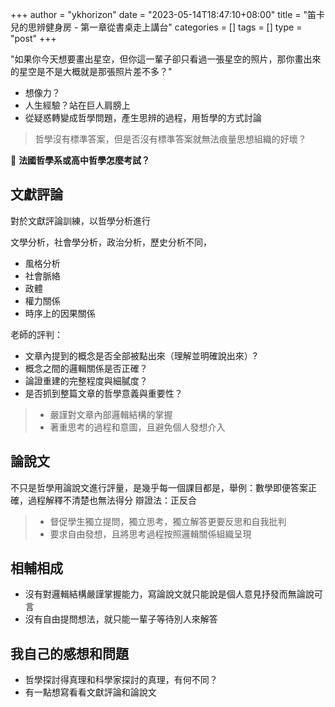 +++
author = "ykhorizon"
date = "2023-05-14T18:47:10+08:00"
title = "笛卡兒的思辨健身房 - 第一章從書桌走上講台"
categories = []
tags = []
type = "post"
+++

"如果你今天想要畫出星空，但你這一輩子卻只看過一張星空的照片，那你畫出來的星空是不是大概就是那張照片差不多？"
- 想像力？
- 人生經驗？站在巨人肩膀上
- 從疑惑轉變成哲學問題，產生思辨的過程，用哲學的方式討論

> 哲學沒有標準答案，但是否沒有標準答案就無法痕量思想組織的好壞？


🧐 **法國哲學系或高中哲學怎麼考試？**

## 文獻評論
對於文獻評論訓練，以哲學分析進行

文學分析，社會學分析，政治分析，歷史分析不同，
- 風格分析
- 社會脈絡
- 政體
- 權力關係
- 時序上的因果關係

老師的評判：
- 文章內提到的概念是否全部被點出來（理解並明確說出來）?
- 概念之間的邏輯關係是否正確？
- 論證重建的完整程度與細膩度？
- 是否抓到整篇文章的哲學意義與重要性？

> - 嚴謹對文章內部邏輯結構的掌握
> - 著重思考的過程和意圖，且避免個人發想介入

## 論說文
不只是哲學用論說文進行評量，是幾乎每一個課目都是，舉例：數學即便答案正確，過程解釋不清楚也無法得分
辯證法：正反合

> - 督促學生獨立提問，獨立思考，獨立解答更要反思和自我批判
> - 要求自由發想，且將思考過程按照邏輯關係組織呈現

## 相輔相成
- 沒有對邏輯結構嚴謹掌握能力，寫論說文就只能說是個人意見抒發而無論說可言
- 沒有自由提問想法，就只能一輩子等待別人來解答


## 我自己的感想和問題
- 哲學探討得真理和科學家探討的真理，有何不同？
- 有一點想寫看看文獻評論和論說文
